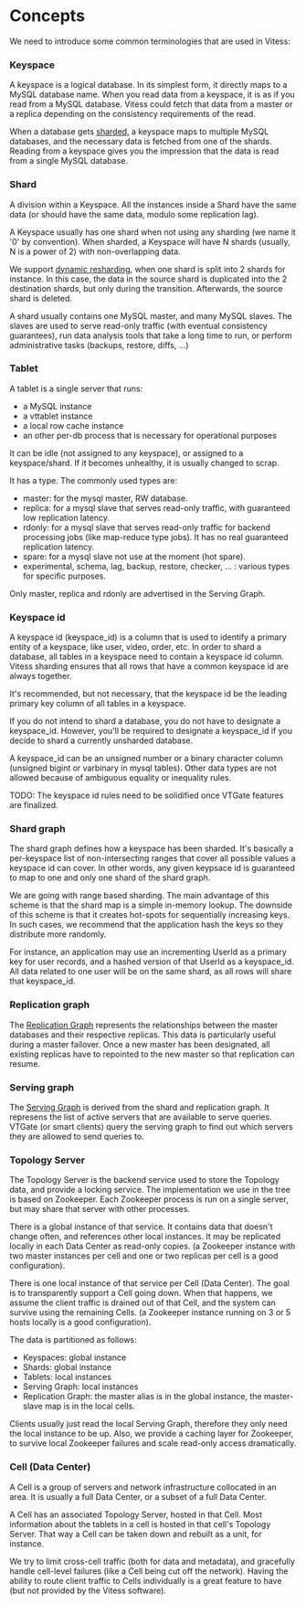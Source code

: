 # Concepts
We need to introduce some common terminologies that are used in Vitess:
### Keyspace
A keyspace is a logical database.
In its simplest form, it directly maps to a MySQL database name.
When you read data from a keyspace, it is as if you read from a MySQL database.
Vitess could fetch that data from a master or a replica depending
on the consistency requirements of the read.

When a database gets [sharded](http://en.wikipedia.org/wiki/Shard_(database_architecture)),
a keyspace maps to multiple MySQL databases,
and the necessary data is fetched from one of the shards.
Reading from a keyspace gives you the impression that the data is read from
a single MySQL database.

### Shard

A division within a Keyspace. All the instances inside a Shard have the same data (or should have the same data,
modulo some replication lag).

A Keyspace usually has one shard when not using any sharding (we name it '0' by convention). When sharded, a Keyspace will have N shards (usually, N is a power of 2) with non-overlapping data.

We support [dynamic resharding](Resharding.markdown), when one shard is split into 2 shards for instance. In this case, the data in the
source shard is duplicated into the 2 destination shards, but only during the transition. Afterwards, the source shard is
deleted.

A shard usually contains one MySQL master, and many MySQL slaves. The slaves are used to serve read-only traffic (with
eventual consistency guarantees), run data analysis tools that take a long time to run, or perform administrative tasks (backups, restore, diffs, ...)

### Tablet

A tablet is a single server that runs:
- a MySQL instance
- a vttablet instance
- a local row cache instance
- an other per-db process that is necessary for operational purposes

It can be idle (not assigned to any keyspace), or assigned to a keyspace/shard. If it becomes unhealthy, it is usually changed to scrap.

It has a type. The commonly used types are:
- master: for the mysql master, RW database.
- replica: for a mysql slave that serves read-only traffic, with guaranteed low replication latency.
- rdonly: for a mysql slave that serves read-only traffic for backend processing jobs (like map-reduce type jobs). It has no real guaranteed replication latency.
- spare: for a mysql slave not use at the moment (hot spare).
- experimental, schema, lag, backup, restore, checker, ... : various types for specific purposes.

Only master, replica and rdonly are advertised in the Serving Graph.

### Keyspace id
A keyspace id (keyspace_id) is a column that is used to identify a primary entity
of a keyspace, like user, video, order, etc.
In order to shard a database, all tables in a keyspace need to
contain a keyspace id column.
Vitess sharding ensures that all rows that have a common keyspace id are
always together.

It's recommended, but not necessary, that the keyspace id be the leading primary
key column of all tables in a keyspace.

If you do not intend to shard a database, you do not have to
designate a keyspace_id.
However, you'll be required to designate a keyspace_id
if you decide to shard a currently unsharded database.

A keyspace_id can be an unsigned number or a binary character column (unsigned bigint
or varbinary in mysql tables). Other data types are not allowed because of ambiguous
equality or inequality rules.

TODO: The keyspace id rules need to be solidified once VTGate features are finalized.

### Shard graph
The shard graph defines how a keyspace has been sharded. It's basically a per-keyspace
list of non-intersecting ranges that cover all possible values a keyspace id can cover.
In other words, any given keypsace id is guaranteed to map to one and only one
shard of the shard graph.

We are going with range based sharding.
The main advantage of this scheme is that the shard map is a simple in-memory lookup.
The downside of this scheme is that it creates hot-spots for sequentially increasing keys.
In such cases, we recommend that the application hash the keys so they
distribute more randomly.

For instance, an application may use an incrementing UserId as a primary key for user records,
and a hashed version of that UserId as a keyspace_id. All data related to one user will be on
the same shard, as all rows will share that keyspace_id.

### Replication graph
The [Replication Graph](ReplicationGraph.markdown) represents the relationships between the master
databases and their respective replicas.
This data is particularly useful during a master failover.
Once a new master has been designated, all existing replicas have to
repointed to the new master so that replication can resume.

### Serving graph
The [Serving Graph](ServingGraph.markdown) is derived from the shard and replication graph.
It represens the list of active servers that are available to serve
queries.
VTGate (or smart clients) query the serving graph to find out which servers
they are allowed to send queries to.

### Topology Server
The Topology Server is the backend service used to store the Topology data, and provide a locking service. The implementation we use in the tree is based on Zookeeper. Each Zookeeper process is run on a single server, but may share that server with other processes.

There is a global instance of that service. It contains data that doesn't change often, and references other local instances. It may be replicated locally in each Data Center as read-only copies. (a Zookeeper instance with two master instances per cell and one or two replicas per cell is a good configuration).

There is one local instance of that service per Cell (Data Center). The goal is to transparently support a Cell going down. When that happens, we assume the client traffic is drained out of that Cell, and the system can survive
using the remaining Cells. (a Zookeeper instance running on 3 or 5 hosts locally is a good configuration).

The data is partitioned as follows:
- Keyspaces: global instance
- Shards: global instance
- Tablets: local instances
- Serving Graph: local instances
- Replication Graph: the master alias is in the global instance, the master-slave map is in the local cells.

Clients usually just read the local Serving Graph, therefore they only need the local instance to be up. Also, we provide a caching layer for Zookeeper, to survive local Zookeeper failures and scale read-only access dramatically.

### Cell (Data Center)

A Cell is a group of servers and network infrastructure collocated in an area. It is usually a full Data Center, or a subset of a full Data Center.

A Cell has an associated Topology Server, hosted in that Cell. Most information about the tablets in a cell is hosted in that cell's Topology Server. That way a Cell can be taken down and rebuilt as a unit, for instance.

We try to limit cross-cell traffic (both for data and metadata), and gracefully handle cell-level failures (like a Cell being cut off the network). Having the ability to route client traffic to Cells individually is a great feature to have
(but not provided by the Vitess software).
